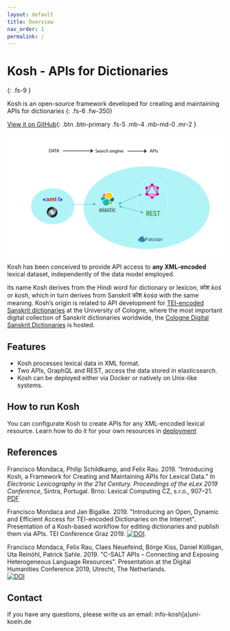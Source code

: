 ```yaml
---
layout: default
title: Overview
nav_order: 1
permalink: /
---
```

# Kosh - APIs for Dictionaries
{: .fs-9 }

Kosh is an open-source framework developed for creating and maintaining APIs for dictionaries
{: .fs-6 .fw-350}


[View it on GitHub](https://github.com/cceh/kosh){: .btn .btn-primary .fs-5 .mb-4 .mb-md-0 .mr-2 }

<img src="/assets/images/kosh_overview.png"/>

Kosh has been conceived to provide API access to **any XML-encoded** lexical dataset, independently of the data model employed.

Its name Kosh derives from the Hindi word for dictionary or lexicon, कोश _koś_ or _kosh_, which in turn derives from Sanskrit कोश 
_kośa_ with the same meaning. 
Kosh’s origin is related to API development for [TEI-encoded Sanskrit dictionaries](/docs/implementations/c-salt_sanskrit.md) at the University of Cologne, where the most important 
digital collection of Sanskrit dictionaries worldwide, the [Cologne Digital Sanskrit Dictionaries](docs/implementations/cdsd.md) is hosted.

## Features


* Kosh processes lexical data in XML format.
* Two APIs, GraphQL and REST, access the data stored in elasticsearch.
* Kosh can be deployed either via Docker or natively on Unix-like systems.

## How to run Kosh

You can configurate Kosh to create APIs for any XML-encoded lexical resource. Learn how to do it for your own resources in [deployment](/docs/deployment.md)

## References

Francisco Mondaca, Philip Schildkamp, and Felix Rau. 2019. 
“Introducing Kosh, a Framework for Creating and Maintaining APIs for Lexical Data.” 
_In Electronic Lexicography in the 21st Century. Proceedings of the eLex 2019 Conference_, Sintra, Portugal. 
Brno: Lexical Computing CZ, s.r.o., 907–21. [PDF](https://elex.link/elex2019/wp-content/uploads/2019/09/eLex_2019_51.pdf)

Francisco Mondaca and Jan Bigalke. 2019. "Introducing an Open, Dynamic and Efficient Access for TEI-encoded Dictionaries on the Internet". 
Presentation of a Kosh-based workflow for editing dictionaries and publish them via APIs. TEI Conference Graz 2019. <a href="https://doi.org/10.5281/zenodo.3451535"><img src="https://zenodo.org/badge/DOI/10.5281/zenodo.3451535.svg" alt="DOI"></a>. 

Francisco Mondaca, Felix Rau, Claes Neuefeind, Börge Kiss, Daniel Kölligan, Uta Reinöhl, Patrick Sahle. 2019. 
"C-SALT APIs – Connecting and Exposing Heterogeneous Language Resources". 
Presentation at the Digital Humanities Conference 2019, Utrecht, The Netherlands.  
<a href="https://doi.org/10.5281/zenodo.3265782"><img src="https://zenodo.org/badge/DOI/10.5281/zenodo.3265782.svg" alt="DOI"></a>


## Contact 
If you have any questions, please write us an email: info-kosh[a]uni-koeln.de
